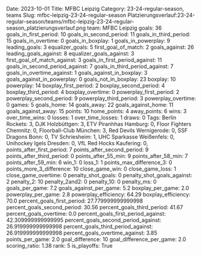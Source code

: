 Date: 2023-10-01
Title: MFBC Leipzig
Category: 23-24-regular-season, teams
Slug: mfbc-leipzig-23-24-regular-season
Platzierungsverlauf:23-24-regular-season/teams/mfbc-leipzig-23-24-regular-season_platzierungsverlauf.png
team: MFBC Leipzig
goals: 36
goals_in_first_period: 10
goals_in_second_period: 11
goals_in_third_period: 15
goals_in_overtime: 0
goals_in_boxplay: 1
goals_in_powerplay: 9
leading_goals: 3
equalizer_goals: 5
first_goal_of_match: 2
goals_against: 26
leading_goals_against: 8
equalizer_goals_against: 3
first_goal_of_match_against: 3
goals_in_first_period_against: 11
goals_in_second_period_against: 7
goals_in_third_period_against: 7
goals_in_overtime_against: 1
goals_against_in_boxplay: 3
goals_against_in_powerplay: 0
goals_not_in_boxplay: 23
boxplay: 10
powerplay: 14
boxplay_first_period: 2
boxplay_second_period: 4
boxplay_third_period: 4
boxplay_overtime: 0
powerplay_first_period: 2
powerplay_second_period: 9
powerplay_third_period: 3
powerplay_overtime: 0
games: 5
goals_home: 14
goals_away: 22
goals_against_home: 11
goals_against_away: 15
points: 10
home_points: 4
away_points: 6
wins: 3
over_time_wins: 0
losses: 1
over_time_losses: 1
draws: 0
Tags:  Berlin Rockets: 3,  DJK Holzbüttgen: 3,  ETV Piranhhas Hamburg: 0,  Floor Fighters Chemnitz: 0,  Floorball-Club München: 3,  Red Devils Wernigerode: 0,  SSF Dragons Bonn: 0,  TV Schriesheim: 1,  UHC Sparkasse Weißenfels: 0,  Unihockey Igels Dresden: 0,  VfL Red Hocks Kaufering: 0,
points_after_first_period: 7
points_after_second_period: 9
points_after_third_period: 0
points_after_55_min: 9
points_after_58_min: 7
points_after_59_min: 6
win_1: 0
loss_1: 1
points_max_difference_3: 0
points_more_3_difference: 10
close_game_win: 0
close_game_loss: 1
close_game_overtime: 0
penalty_shot_goals: 0
penalty_shot_goals_against: 2
penalty_2: 10
penalty_2and2: 0
penalty_10: 0
penalty_ms: 0
goals_per_game: 7.2
goals_against_per_game: 5.2
boxplay_per_game: 2.0
powerplay_per_game: 2.8
powerplay_efficiency: 64.29
boxplay_efficiency: 70.0
percent_goals_first_period: 27.779999999999998
percent_goals_second_period: 30.56
percent_goals_third_period: 41.67
percent_goals_overtime: 0.0
percent_goals_first_period_against: 42.309999999999995
percent_goals_second_period_against: 26.919999999999998
percent_goals_third_period_against: 26.919999999999998
percent_goals_overtime_against: 3.85
points_per_game: 2.0
goal_difference: 10
goal_difference_per_game: 2.0
scoring_ratio: 1.38
rank: 5
is_playoffs: True
